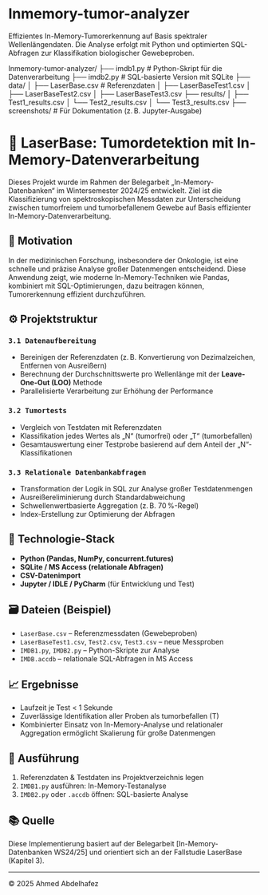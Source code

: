# Inmemory-tumor-analyzer
Effizientes In-Memory-Tumorerkennung auf Basis spektraler Wellenlängendaten. Die Analyse erfolgt mit Python und optimierten SQL-Abfragen zur Klassifikation biologischer Gewebeproben.

 Inmemory-tumor-analyzer/
├── imdb1.py # Python-Skript für die Datenverarbeitung
├── imdb2.py # SQL-basierte Version mit SQLite
├── data/
│ ├── LaserBase.csv # Referenzdaten
│ ├── LaserBaseTest1.csv
│ ├── LaserBaseTest2.csv
│ ├── LaserBaseTest3.csv
├── results/
│ ├── Test1_results.csv
│ └── Test2_results.csv
│ └── Test3_results.csv
├── screenshots/ # Für Dokumentation (z. B. Jupyter-Ausgabe)

# 🎯 LaserBase: Tumordetektion mit In-Memory-Datenverarbeitung

Dieses Projekt wurde im Rahmen der Belegarbeit „In-Memory-Datenbanken“ im Wintersemester 2024/25 entwickelt. Ziel ist die Klassifizierung von spektroskopischen Messdaten zur Unterscheidung zwischen tumorfreiem und tumorbefallenem Gewebe auf Basis effizienter In-Memory-Datenverarbeitung.

## 🔬 Motivation

In der medizinischen Forschung, insbesondere der Onkologie, ist eine schnelle und präzise Analyse großer Datenmengen entscheidend. Diese Anwendung zeigt, wie moderne In-Memory-Techniken wie Pandas, kombiniert mit SQL-Optimierungen, dazu beitragen können, Tumorerkennung effizient durchzuführen.

## ⚙️ Projektstruktur

### `3.1 Datenaufbereitung`
- Bereinigen der Referenzdaten (z. B. Konvertierung von Dezimalzeichen, Entfernen von Ausreißern)
- Berechnung der Durchschnittswerte pro Wellenlänge mit der **Leave-One-Out (LOO)** Methode
- Parallelisierte Verarbeitung zur Erhöhung der Performance

### `3.2 Tumortests`
- Vergleich von Testdaten mit Referenzdaten
- Klassifikation jedes Wertes als „N“ (tumorfrei) oder „T“ (tumorbefallen)
- Gesamtauswertung einer Testprobe basierend auf dem Anteil der „N“-Klassifikationen

### `3.3 Relationale Datenbankabfragen`
- Transformation der Logik in SQL zur Analyse großer Testdatenmengen
- Ausreißereliminierung durch Standardabweichung
- Schwellenwertbasierte Aggregation (z. B. 70 %-Regel)
- Index-Erstellung zur Optimierung der Abfragen

## 💾 Technologie-Stack

- **Python (Pandas, NumPy, concurrent.futures)**
- **SQLite / MS Access (relationale Abfragen)**
- **CSV-Datenimport**
- **Jupyter / IDLE / PyCharm** (für Entwicklung und Test)

## 🗃️ Dateien (Beispiel)

- `LaserBase.csv` – Referenzmessdaten (Gewebeproben)
- `LaserBaseTest1.csv`, `Test2.csv`, `Test3.csv` – neue Messproben
- `IMDB1.py`, `IMDB2.py` – Python-Skripte zur Analyse
- `IMDB.accdb` – relationale SQL-Abfragen in MS Access

## 📈 Ergebnisse

- Laufzeit je Test < 1 Sekunde
- Zuverlässige Identifikation aller Proben als tumorbefallen (T)
- Kombinierter Einsatz von In-Memory-Analyse und relationaler Aggregation ermöglicht Skalierung für große Datenmengen

## 🧪 Ausführung

1. Referenzdaten & Testdaten ins Projektverzeichnis legen
2. `IMDB1.py` ausführen: In-Memory-Testanalyse
3. `IMDB2.py` oder `.accdb` öffnen: SQL-basierte Analyse

## 📚 Quelle

Diese Implementierung basiert auf der Belegarbeit [In-Memory-Datenbanken WS24/25] und orientiert sich an der Fallstudie LaserBase (Kapitel 3).

---




© 2025 Ahmed Abdelhafez

